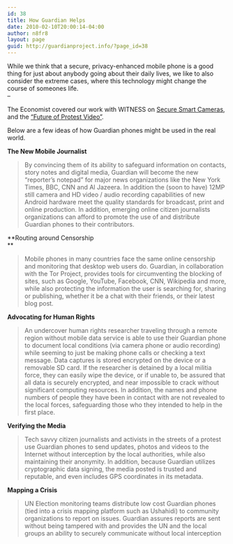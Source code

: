 ```yaml
---
id: 38
title: How Guardian Helps
date: 2010-02-10T20:00:14-04:00
author: n8fr8
layout: page
guid: http://guardianproject.info/?page_id=38
---
```

While we think that a secure, privacy-enhanced mobile phone is a good thing for just about anybody going about their daily lives, we like to also consider the extreme cases, where this technology might change the course of someones life.  
&#8211;  


The Economist covered our work with WITNESS on [Secure Smart Cameras](http://www.witness.org/cameras-everywhere/witness-labs), and the [&#8220;Future of Protest Video&#8221;](https://www.youtube.com/watch?v=lk2dTeDSHB8&feature=player_embedded).



Below are a few ideas of how Guardian phones might be used in the real world.

**The New Mobile Journalist**

> <div id="_mcePaste">
>   By convincing them of its ability to safeguard information on contacts, story notes and digital media, Guardian will become the new &#8220;reporter&#8217;s notepad&#8221; for major news organizations like the New York Times, BBC, CNN and Al Jazeera. In addition the (soon to have) 12MP still camera and HD video / audio recording capabilities of new Android hardware meet the quality standards for broadcast, print and online production. In addition, emerging online citizen journalists organizations can afford to promote the use of and distribute Guardian phones to their contributors.
> </div>

**Routing around Censorship  
** 

> <div id="_mcePaste">
>   Mobile phones in many countries face the same online censorship and monitoring that desktop web users do. Guardian, in collaboration with the Tor Project, provides tools for circumventing the blocking of sites, such as Google, YouTube, Facebook, CNN, Wikipedia and more, while also protecting the information the user is searching for, sharing or publishing, whether it be a chat with their friends, or their latest blog post.
> </div>

**Advocating for Human Rights**

> <div id="_mcePaste">
>   An undercover human rights researcher traveling through a remote region without mobile data service is able to use their Guardian phone to document local conditions (via camera phone or audio recording) while seeming to just be making phone calls or checking a text message. Data captures is stored encrypted on the device or a removable SD card. If the researcher is detained by a local militia force, they can easily wipe the device, or if unable to, be assured that all data is securely encrypted, and near impossible to crack without significant computing resources. In addition, the names and phone numbers of people they have been in contact with are not revealed to the local forces, safeguarding those who they intended to help in the first place.
> </div>

**Verifying the Media**

> <div>
>   Tech savvy citizen journalists and activists in the streets of a protest use Guardian phones to send updates, photos and videos to the Internet without interception by the local authorities, while also maintaining their anonymity. In addition, because Guardian utilizes cryptographic data signing, the media posted is trusted and reputable, and even includes GPS coordinates in its metadata.
> </div>

**Mapping a Crisis**

> <div id="_mcePaste">
>   UN Election monitoring teams distribute low cost Guardian phones (tied into a crisis mapping platform such as Ushahidi) to community organizations to report on issues. Guardian assures reports are sent without being tampered with and provides the UN and the local groups an ability to securely communicate without local interception
> </div>
